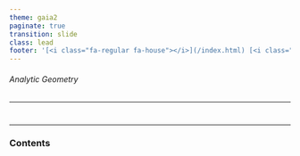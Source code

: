 ```yaml
---
theme: gaia2
paginate: true
transition: slide
class: lead
footer: '[<i class="fa-regular fa-house"></i>](/index.html) [<i class="fa-regular fa-circle-up"></i>](../index.html) [<i class="fa-regular fa-circle-left"></i>](#1)'
---
```


###### Analytic Geometry

<div class="dashboard-tiles">

</div>

---

<!-- _class: lead invert -->

#

---

### Contents

